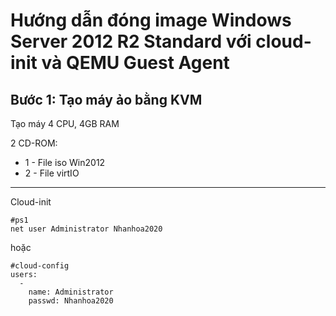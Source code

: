 # Hướng dẫn đóng image Windows Server 2012 R2 Standard với cloud-init và QEMU Guest Agent

## Bước 1: Tạo máy ảo bằng KVM
Tạo máy 4 CPU, 4GB RAM

2 CD-ROM:
- 1 - File iso Win2012
- 2 - File virtIO

-----
Cloud-init


```
#ps1
net user Administrator Nhanhoa2020
```
hoặc
```
#cloud-config
users:
  -
    name: Administrator
    passwd: Nhanhoa2020
```